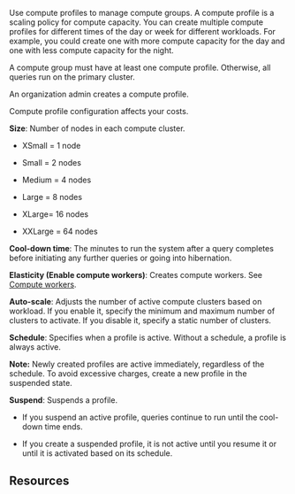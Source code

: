 
Use compute profiles to manage compute groups. A compute profile is a scaling policy for compute capacity. You can create multiple compute profiles for different times of the day or week for different workloads. For example, you could create one with more compute capacity for the day and one with less compute capacity for the night.

A compute group must have at least one compute profile. Otherwise, all queries run on the primary cluster.

An organization admin creates a compute profile.

Compute profile configuration affects your costs.

**Size**: Number of nodes in each compute cluster.

-   XSmall = 1 node

-   Small = 2 nodes

-   Medium = 4 nodes

-   Large = 8 nodes

-   XLarge= 16 nodes

-   XXLarge = 64 nodes


**Cool-down time**: The minutes to run the system after a query completes before initiating any further queries or going into hibernation.

**Elasticity (Enable compute workers)**: Creates compute workers. See [Compute workers](lyi1662583368110.md).

**Auto-scale**: Adjusts the number of active compute clusters based on workload. If you enable it, specify the minimum and maximum number of clusters to activate. If you disable it, specify a static number of clusters.

**Schedule**: Specifies when a profile is active. Without a schedule, a profile is always active.

**Note:** Newly created profiles are active immediately, regardless of the schedule. To avoid excessive charges, create a new profile in the suspended state.

**Suspend**: Suspends a profile.

-   If you suspend an active profile, queries continue to run until the cool-down time ends.

-   If you create a suspended profile, it is not active until you resume it or until it is activated based on its schedule.


## Resources


